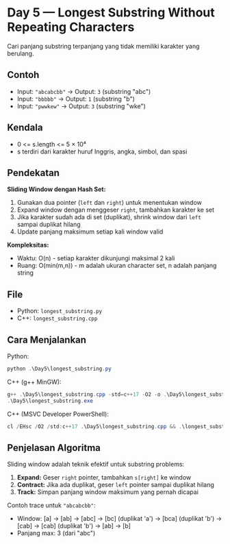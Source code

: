 # Day 5 — Longest Substring Without Repeating Characters

Cari panjang substring terpanjang yang tidak memiliki karakter yang berulang.

## Contoh

- Input: `"abcabcbb"` → Output: `3` (substring "abc")
- Input: `"bbbbb"` → Output: `1` (substring "b")  
- Input: `"pwwkew"` → Output: `3` (substring "wke")

## Kendala

- 0 <= s.length <= 5 × 10⁴
- s terdiri dari karakter huruf Inggris, angka, simbol, dan spasi

## Pendekatan

**Sliding Window dengan Hash Set:**
1. Gunakan dua pointer (`left` dan `right`) untuk menentukan window
2. Expand window dengan menggeser `right`, tambahkan karakter ke set
3. Jika karakter sudah ada di set (duplikat), shrink window dari `left` sampai duplikat hilang
4. Update panjang maksimum setiap kali window valid

**Kompleksitas:**
- Waktu: O(n) - setiap karakter dikunjungi maksimal 2 kali
- Ruang: O(min(m,n)) - m adalah ukuran character set, n adalah panjang string

## File

- Python: `longest_substring.py`
- C++: `longest_substring.cpp`

## Cara Menjalankan

Python:

```powershell
python .\Day5\longest_substring.py
```

C++ (g++ MinGW):

```powershell
g++ .\Day5\longest_substring.cpp -std=c++17 -O2 -o .\Day5\longest_substring.exe
.\Day5\longest_substring.exe
```

C++ (MSVC Developer PowerShell):

```powershell
cl /EHsc /O2 /std:c++17 .\Day5\longest_substring.cpp && .\longest_substring.exe
```

## Penjelasan Algoritma

Sliding window adalah teknik efektif untuk substring problems:

1. **Expand:** Geser `right` pointer, tambahkan `s[right]` ke window
2. **Contract:** Jika ada duplikat, geser `left` pointer sampai duplikat hilang
3. **Track:** Simpan panjang window maksimum yang pernah dicapai

Contoh trace untuk `"abcabcbb"`:
- Window: [a] → [ab] → [abc] → [bc] (duplikat 'a') → [bca] (duplikat 'b') → [cab] → [cab] (duplikat 'b') → [ab] → [b]
- Panjang max: 3 (dari "abc")